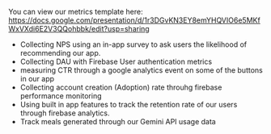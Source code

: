 You can view our metrics template here: 
 https://docs.google.com/presentation/d/1r3DGvKN3EY8emYHQVIO6e5MKfWxVXdi6E2V3QQohbbk/edit?usp=sharing

- Collecting NPS using an in-app survey to ask users the likelihood of recommending our app.
- Collecting DAU with Firebase User authentication metrics
- measuring CTR through a google analytics event on some of the buttons in our app
- Collecting account creation (Adoption) rate throuhg firebase performance monitoring
- Using built in app features to track the retention rate of our users through firebase analytics.
- Track meals generated through our Gemini API usage data
